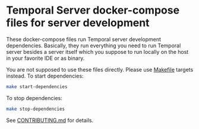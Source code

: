 # Temporal Server docker-compose files for server development

These docker-compose files run Temporal server development dependencies. Basically, they run everything you need to run
Temporal server besides a server itself which you suppose to run locally on the host in your favorite IDE or as binary.   

You are not supposed to use these files directly. Please use [Makefile](../../Makefile) targets instead. To start dependencies:

```bash
make start-dependencies
```

To stop dependencies:

```bash
make stop-dependencies
```

See [CONTRIBUTING.md](../../CONTRIBUTING.md) for details.
